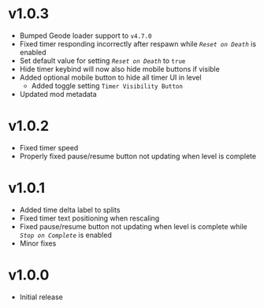# v1.0.3
- Bumped Geode loader support to `v4.7.0`
- Fixed timer responding incorrectly after respawn while *`Reset on Death`* is enabled
- Set default value for setting *`Reset on Death`* to `true`
- Hide timer keybind will now also hide mobile buttons if visible
- Added optional mobile button to hide all timer UI in level
  - Added toggle setting `Timer Visibility Button`
- Updated mod metadata

# v1.0.2
- Fixed timer speed
- Properly fixed pause/resume button not updating when level is complete

# v1.0.1
- Added time delta label to splits
- Fixed timer text positioning when rescaling
- Fixed pause/resume button not updating when level is complete while *`Stop on Complete`* is enabled
- Minor fixes

# v1.0.0
- Initial release